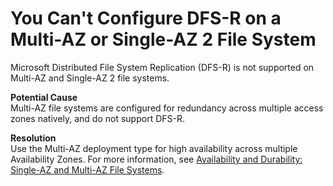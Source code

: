 # You Can't Configure DFS\-R on a Multi\-AZ or Single\-AZ 2 File System<a name="dfs-r"></a>

Microsoft Distributed File System Replication \(DFS\-R\) is not supported on Multi\-AZ and Single\-AZ 2 file systems\.

**Potential Cause**  
Multi\-AZ file systems are configured for redundancy across multiple access zones natively, and do not support DFS\-R\.

**Resolution**  
Use the Multi\-AZ deployment type for high availability across multiple Availability Zones\. For more information, see [Availability and Durability: Single\-AZ and Multi\-AZ File Systems](high-availability-multiAZ.md)\.